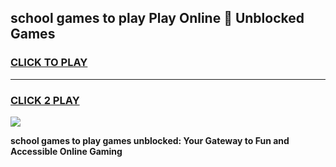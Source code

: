 
## school games to play Play Online 👋 Unblocked Games
<h3>
<a href="https://news.freeplayer.one?title=school_games_to_play&ref=17GH">CLICK TO PLAY</a></h3>
<hr>

<h3>
<a href="https://news.freeplayer.one?title=school_games_to_play&ref=17GH">CLICK 2 PLAY</a>
  
</h3>

<a href="https://news.freeplayer.one?title=school_games_to_play&ref=17GH/"><img src="https://clearcache.store/games.png"></a>


**school games to play games unblocked: Your Gateway to Fun and Accessible Online Gaming**
